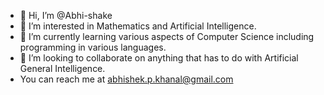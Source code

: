 - 👋 Hi, I’m @Abhi-shake
- 👀 I’m interested in Mathematics and Artificial Intelligence. 
- 🌱 I’m currently learning various aspects of Computer Science including programming in various languages.  
- 💞️ I’m looking to collaborate on anything that has to do with Artificial General Intelligence. 
- You can reach me at abhishek.p.khanal@gmail.com

<!---
Abhi-shake/Abhi-shake is a ✨ special ✨ repository because its `README.md` (this file) appears on your GitHub profile.
You can click the Preview link to take a look at your changes.
--->
